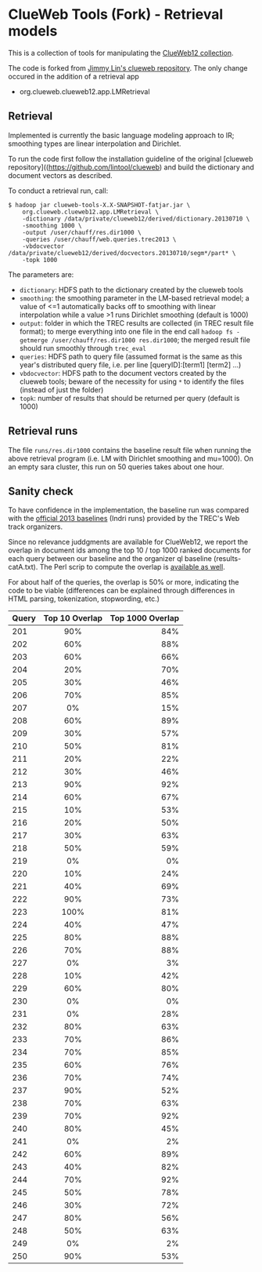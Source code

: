 ClueWeb Tools (Fork) - Retrieval models
=======================================

This is a collection of tools for manipulating the [ClueWeb12 collection](http://lemurproject.org/clueweb12/).

The code is forked from [Jimmy Lin's clueweb repository](https://github.com/lintool/clueweb). The only change occured in the addition of a retrieval app

+ org.clueweb.clueweb12.app.LMRetrieval


Retrieval
---------

Implemented is currently the basic language modeling approach to IR; smoothing types are linear interpolation and Dirichlet.

To run the code first follow the installation guideline of the original [clueweb repository]((https://github.com/lintool/clueweb) and build the dictionary and document vectors as described.

To conduct a retrieval run, call:

```
$ hadoop jar clueweb-tools-X.X-SNAPSHOT-fatjar.jar \
	org.clueweb.clueweb12.app.LMRetrieval \
	-dictionary /data/private/clueweb12/derived/dictionary.20130710 \
	-smoothing 1000 \
	-output /user/chauff/res.dir1000 \
	-queries /user/chauff/web.queries.trec2013 \
	-vbdocvector /data/private/clueweb12/derived/docvectors.20130710/segm*/part* \
	-topk 1000
``` 

The parameters are:
+ `dictionary`: HDFS path to the dictionary created by the clueweb tools
+ `smoothing`: the smoothing parameter in the LM-based retrieval model; a value of <=1 automatically backs off to smoothing with linear interpolation while a value >1 runs Dirichlet smoothing (default is 1000)
+ `output`: folder in which the TREC results are collected (in TREC result file format); to merge everything into one file in the end call `hadoop fs -getmerge /user/chauff/res.dir1000 res.dir1000`; the merged result file should run smoothly through `trec_eval`
+ `queries`: HDFS path to query file (assumed format is the same as this year's distributed query file, i.e. per line [queryID]:[term1] [term2] ...)
+ `vbdocvector`: HDFS path to the document vectors created by the clueweb tools; beware of the necessity for using `*` to identify the files (instead of just the folder)
+ `topk`: number of results that should be returned per query (default is 1000)


Retrieval runs
--------------
The file `runs/res.dir1000` contains the baseline result file when running the above retrieval program (i.e. LM with Dirichlet smoothing and mu=1000).
On an empty sara cluster, this run on 50 queries takes about one hour.


Sanity check
------------
To have confidence in the implementation, the baseline run was compared with the [official 2013 baselines](https://github.com/trec-web/trec-web-2013/tree/master/data/runs/baselines/2013/ql) (Indri runs) provided by the TREC's Web track organizers.

Since no relevance juddgments are available for ClueWeb12, we report the overlap in document ids among the top 10 / top 1000 ranked documents for each query between our baseline and the organizer ql baseline (results-catA.txt). The Perl scrip to compute the overlap is [available as well](https://github.com/chauff/clueweb/blob/master/scripts/computeOverlap.pl). 

For about half of the queries, the overlap is 50% or more, indicating the code to be viable (differences can be explained through differences in HTML parsing, tokenization, stopwording, etc.)

| Query        | Top 10 Overlap | Top 1000 Overlap  |
| ------------ |:-------------:| ------------------:|
 | 201 | 90% | 84%   |
 | 202 | 60% | 88%   |
 | 203 | 60% | 66%   |
 | 204 | 20% | 70%   |
 | 205 | 30% | 46%   |
 | 206 | 70% | 85%   |
 | 207 | 0% |  15%  |
 | 208 | 60% | 89%   |
 | 209 | 30% | 57%   |
 | 210 | 50% | 81%   |
 | 211 | 20% | 22%   |
 | 212 | 30% | 46%   |
 | 213 | 90% | 92%   |
 | 214 | 60% | 67%   |
 | 215 | 10% | 53%   |
 | 216 | 20% | 50%   |
 | 217 | 30% | 63%   |
 | 218 | 50% | 59%   |
 | 219 | 0% |  0%  |
 | 220 | 10% | 24%   |
 | 221 | 40% | 69%   |
 | 222 | 90% | 73%   |
 | 223 | 100% |81%    |
 | 224 | 40% | 47%   |
 | 225 | 80% | 88%   |
 | 226 | 70% | 88%   |
 | 227 | 0% |  3%  |
 | 228 | 10% | 42%   |
 | 229 | 60% | 80%   |
 | 230 | 0% |  0%  |
 | 231 | 0% |  28%  |
 | 232 | 80% | 63%   |
 | 233 | 70% | 86%   |
 | 234 | 70% | 85%   |
 | 235 | 60% | 76%   |
 | 236 | 70% | 74%   |
 | 237 | 90% | 52%   |
 | 238 | 70% | 63%   |
 | 239 | 70% | 92%   |
 | 240 | 80% | 45%   |
 | 241 | 0% |  2%  |
 | 242 | 60% | 89%   |
 | 243 | 40% | 82%   |
 | 244 | 70% | 92%   |
 | 245 | 50% | 78%   |
 | 246 | 30% | 72%   |
 | 247 | 80% | 56%   |
 | 248 | 50% | 63%   |
 | 249 | 0% |  2%  |
 | 250 | 90% | 53%   |
